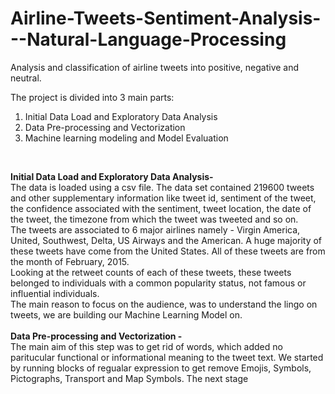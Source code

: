 # Airline-Tweets-Sentiment-Analysis---Natural-Language-Processing
Analysis and classification of airline tweets into positive, negative and neutral. 

The project is divided into 3 main parts:
1) Initial Data Load and Exploratory Data Analysis
2) Data Pre-processing and Vectorization
3) Machine learning modeling and Model Evaluation
<br>

<b>Initial Data Load and Exploratory Data Analysis-</b><br>
The data is loaded using a csv file. The data set contained 219600 tweets and other supplementary information like tweet id, sentiment of the tweet, the confidence associated with the sentiment, tweet location, the date of the tweet, the timezone from which the tweet was tweeted and so on.
<br>
The tweets are associated to 6 major airlines namely - Virgin America, United, Southwest, Delta, US Airways and the American.
A huge majority of these tweets have come from the United States. All of these tweets are from the month of February, 2015.
<br>
Looking at the retweet counts of each of these tweets, these tweets belonged to individuals with a common popularity status, not famous or influential individuals.
<br>
The main reason to focus on the audience, was to understand the lingo on tweets, we are building our Machine Learning Model on.
<br><br>
<b>Data Pre-processing and Vectorization -</b><br>
The main aim of this step was to get rid of words, which added no paritucular functional or informational meaning to the tweet text.
We started by running blocks of regualar expression to get remove Emojis, Symbols, Pictographs, Transport and Map Symbols.
The next stage 
